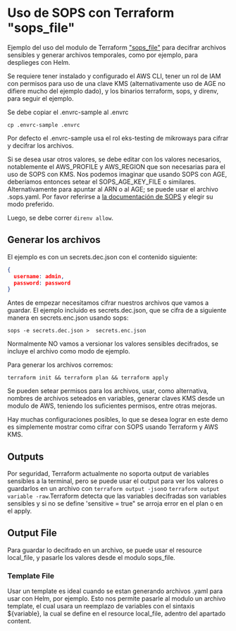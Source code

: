 # Uso de SOPS con Terraform "sops_file"

Ejemplo del uso del modulo de Terraform
["sops_file"](https://registry.terraform.io/providers/carlpett/sops/latest/docs/data-sources/file) para decifrar archivos sensibles y generar archivos temporales, como por ejemplo, para desplieges con Helm. 

Se requiere tener instalado y configurado el AWS CLI, tener un rol de IAM con permisos para uso de una clave KMS (alternativamente uso de AGE no difiere mucho del ejemplo dado), y los binarios terraform, sops, y direnv, para seguir el ejemplo. 

Se debe copiar el .envrc-sample al .envrc 
```
cp .envrc-sample .envrc 
```
Por defecto el .envrc-sample usa el rol eks-testing de mikroways para cifrar y
decifrar los archivos. 

Si se desea usar otros valores, se debe editar con los valores necesarios, notablemente el AWS_PROFILE y
AWS_REGION que son necesarias para el uso de SOPS con KMS. Nos podemos imaginar que
usando SOPS con AGE, deberíamos entonces setear el SOPS_AGE_KEY_FILE o
similares. Alternativamente para apuntar al ARN o al AGE; se puede usar el
archivo .sops.yaml. Por favor referirse a [la documentación de SOPS](https://github.com/getsops/sops) y elegir su modo preferido. 

Luego, se debe correr `direnv allow`.

## Generar los archivos

El ejemplo es con un secrets.dec.json con el contenido siguiente: 

```json
{
  username: admin,
  password: password
}
```
Antes de empezar necesitamos cifrar nuestros archivos que vamos a guardar. El ejemplo incluido
es secrets.dec.json, que se cifra de a siguiente manera en secrets.enc.json usando sops:
```
sops -e secrets.dec.json >  secrets.enc.json
```
Normalmente NO vamos a versionar los valores sensibles decifrados, se incluye 
el archivo como modo de ejemplo.

Para generar los archivos corremos:

```
terraform init && terraform plan && terraform apply
```

Se pueden setear permisos para los archivos, usar, como alternativa, nombres de archivos seteados en
variables, generar claves KMS desde un modulo de AWS, teniendo los
suficientes permisos, entre otras mejoras. 

Hay muchas configuraciones posibles, lo que se desea 
lograr en este demo es simplemente mostrar como cifrar con SOPS usando
Terraform y AWS KMS.


## Outputs 

Por seguridad, Terraform actualmente no soporta output de variables sensibles a la terminal, pero se puede usar el
output para ver los valores o guardarlos en un archivo con `terraform output -json`o `terraform output variable -raw`.Terraform detecta que las variables decifradas son variables sensibles y si no se define 'sensitive = true" se arroja error en el plan o en el apply.

## Output File 

Para guardar lo decifrado en un archivo, se puede usar el resource local_file, y
pasarle los valores desde el modulo sops_file. 

### Template File

Usar un template es ideal cuando se estan generando archivos .yaml para usar con
Helm, por ejemplo. Esto nos permite pasarle al modulo un archivo template, el
cual usara un reemplazo de variables con el sintaxis ${variable}, la cual se
define en el resource local_file, adentro del apartado content. 
